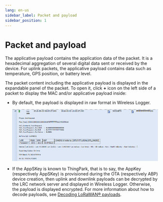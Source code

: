 ```yaml
---
lang: en-us
sidebar_label: Packet and payload
sidebar_position: 1
---
```


# Packet and payload

The applicative payload contains the application data of the packet. It
is a hexadecimal aggregation of several digital data sent or received by
the device. For uplink packets, the applicative payload contains data
such as temperature, GPS position, or battery level.

The packet content including the applicative payload is displayed in the
expandable panel of the packet. To open it, click
**+** icon on the left side of a
packet to display the MAC and/or applicative payload inside:

- By default, the payload is displayed in raw format in Wireless Logger.

  ![](./_images/packet-content-and-application-1.png)

- If the AppSKey is known to ThingPark, that is to say, the AppKey
  (respectively AppSKey) is provisioned during the OTA (respectively
  ABP) device creation, then uplink and downlink payloads can be
  decrypted by the LRC network server and displayed in Wireless Logger.
  Otherwise, the payload is displayed encrypted. For more information
  about how to decode payloads, see [Decoding LoRaWAN®
  payloads](decode-lorawan-payload.md).
